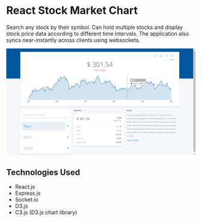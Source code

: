 # React Stock Market Chart

Search any stock by their symbol. Can hold multiple stocks and display stock price data according to different time intervals.
The application also syncs near-instantly across clients using websockets.

![screenshot](screenshot.png)

## Technologies Used
 - React.js
 - Express.js
 - <span>Socket.io</span>
 - D3.js
 - C3.js (D3.js chart library)
 